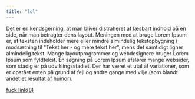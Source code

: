 ```yaml
---
title: "lol"
---
```


Det er en kendsgerning, at man bliver distraheret af læsbart indhold på en
side, når man betragter dens layout. Meningen med at bruge Lorem Ipsum er, at
teksten indeholder mere eller mindre almindelig tekstopbygning i modsætning
til "Tekst her - og mere tekst her", mens det samtidigt ligner almindelig
tekst. Mange layoutprogrammer og webdesignere bruger Lorem Ipsum som
fyldtekst. En søgning på Lorem Ipsum afslører mange websider, som stadig er
på udviklingsstadiet. Der har været et utal af variationer, som er opstået
enten på grund af fejl og andre gange med vilje (som blandt andet et resultat
af humor).

[fuck link(8)](https://heise.de)
